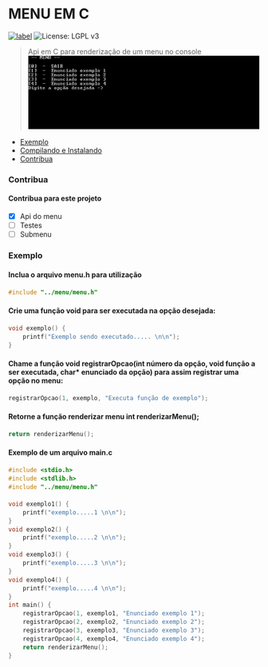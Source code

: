 MENU EM C
=================
[![label](https://img.shields.io/github/issues-raw/badges/shields/website.svg)](https://github.com/amagno/menu-c/issues) ![License: LGPL v3](https://img.shields.io/badge/License-LGPL%20v3-blue.svg)
> Api em C para renderização de um menu no console
![alt text](https://github.com/amagno/menu-c/blob/master/gif/uso.gif "Usage Menu")


- [Exemplo](#exemplo)
- [Compilando e Instalando](#compilando-e-instalando)
- [Contribua](#contribua)

### Contribua
#### Contribua para este projeto 
- [x] Api do menu
- [ ] Testes
- [ ] Submenu

### Exemplo
#### Inclua o arquivo menu.h para utilização
```C
#include "../menu/menu.h"
```
#### Crie uma função void para ser executada na opção desejada:
```C
void exemplo() {
    printf("Exemplo sendo executado..... \n\n");
}
```
#### Chame a função void registrarOpcao(int número da opção, void função a ser executada, char* enunciado da opção) para assim registrar uma opção no menu:
```C
registrarOpcao(1, exemplo, "Executa função de exemplo");
```
#### Retorne a função renderizar menu int renderizarMenu();
```C
return renderizarMenu();
```
#### Exemplo de um arquivo main.c
```C
#include <stdio.h>
#include <stdlib.h>
#include "../menu/menu.h"

void exemplo1() {
    printf("exemplo.....1 \n\n");
}
void exemplo2() {
    printf("exemplo.....2 \n\n");
}
void exemplo3() {
    printf("exemplo.....3 \n\n");
}
void exemplo4() {
    printf("exemplo.....4 \n\n");
}
int main() {
    registrarOpcao(1, exemplo1, "Enunciado exemplo 1");
    registrarOpcao(2, exemplo2, "Enunciado exemplo 2");
    registrarOpcao(3, exemplo3, "Enunciado exemplo 3");
    registrarOpcao(4, exemplo4, "Enunciado exemplo 4");
    return renderizarMenu();
}
```